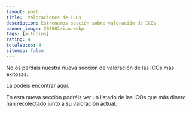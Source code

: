 ```yaml
---
layout: post
title:  Valoraciones de ICOs
description: Estrenamos sección sobre valoración de ICOs
banner_image: 202002/ico.webp
tags: [altcoins]
rating: 4
totalVotes: 4
sitemap: false
---
```


No os perdais nuestra nueva sección de valoración de las ICOs más exitosas.

<!--more-->

La podeis encontrar [aquí](/icos).

En esta nueva sección podréis ver un listado de las ICOs que más dinero han recolectado junto a su valoración actual.